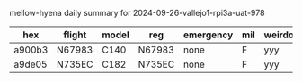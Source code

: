 mellow-hyena daily summary for 2024-09-26-vallejo1-rpi3a-uat-978

|hex|flight|model|reg|emergency|mil|weirdo|
|--|--|--|--|--|--|--|
|a900b3|N67983|C140|N67983|none|F|yyy|
|a9de05|N735EC|C182|N735EC|none|F|yyy|
